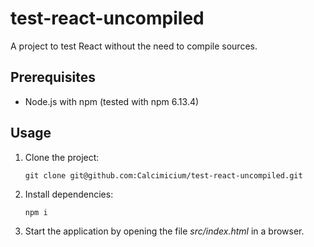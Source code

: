 # test-react-uncompiled

A project to test React without the need to compile sources.

## Prerequisites

* Node.js with npm (tested with npm 6.13.4)

## Usage

1. Clone the project:
   ```
   git clone git@github.com:Calcimicium/test-react-uncompiled.git
   ```
2. Install dependencies:
   ```
   npm i
   ```
3. Start the application by opening the file _src/index.html_ in a browser.
